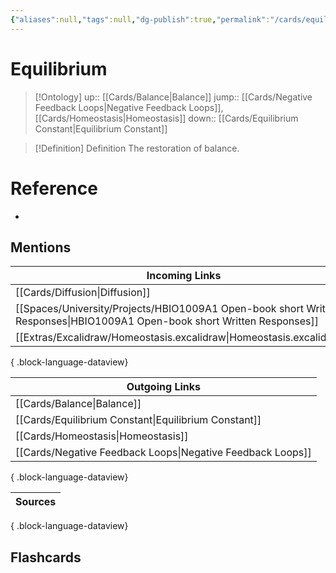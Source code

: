 ```yaml
---
{"aliases":null,"tags":null,"dg-publish":true,"permalink":"/cards/equilibrium/","dgPassFrontmatter":true}
---
```


# Equilibrium

> [!Ontology]
> up:: [[Cards/Balance\|Balance]]
> jump:: [[Cards/Negative Feedback Loops\|Negative Feedback Loops]], [[Cards/Homeostasis\|Homeostasis]]
> down:: [[Cards/Equilibrium Constant\|Equilibrium Constant]]

> [!Definition] Definition
> The restoration of balance.

# Reference

- 

## Mentions

| Incoming Links                                                                                                               |
| ---------------------------------------------------------------------------------------------------------------------------- |
| [[Cards/Diffusion\|Diffusion]]                                                                                            |
| [[Spaces/University/Projects/HBIO1009A1 Open-book short Written Responses\|HBIO1009A1 Open-book short Written Responses]] |
| [[Extras/Excalidraw/Homeostasis.excalidraw\|Homeostasis.excalidraw]]                                                      |

{ .block-language-dataview}

| Outgoing Links                                                |
| ------------------------------------------------------------- |
| [[Cards/Balance\|Balance]]                                 |
| [[Cards/Equilibrium Constant\|Equilibrium Constant]]       |
| [[Cards/Homeostasis\|Homeostasis]]                         |
| [[Cards/Negative Feedback Loops\|Negative Feedback Loops]] |

{ .block-language-dataview}

| Sources |
| ------- |

{ .block-language-dataview}

## Flashcards